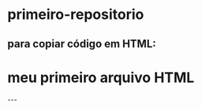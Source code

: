 # primeiro-repositorio

para copiar código em HTML:
---
<html>
  <h1>meu primeiro arquivo HTML</h1>
</html>  
---

